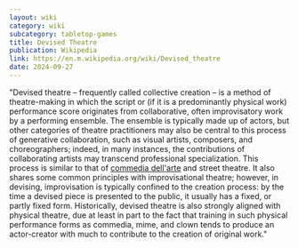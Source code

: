 ```yaml
---
layout: wiki
category: wiki
subcategory: tabletop-games
title: Devised Theatre
publication: Wikipedia
link: https://en.m.wikipedia.org/wiki/Devised_theatre
date: 2024-09-27
---
```


"Devised theatre – frequently called collective creation – is a method of theatre-making in which the script or (if it is a predominantly physical work) performance score originates from collaborative, often improvisatory work by a performing ensemble. The ensemble is typically made up of actors, but other categories of theatre practitioners may also be central to this process of generative collaboration, such as visual artists, composers, and choreographers; indeed, in many instances, the contributions of collaborating artists may transcend professional specialization. This process is similar to that of [commedia dell'arte](/commedia-dell-arte/) and street theatre. It also shares some common principles with improvisational theatre; however, in devising, improvisation is typically confined to the creation process: by the time a devised piece is presented to the public, it usually has a fixed, or partly fixed form. Historically, devised theatre is also strongly aligned with physical theatre, due at least in part to the fact that training in such physical performance forms as commedia, mime, and clown tends to produce an actor-creator with much to contribute to the creation of original work."
